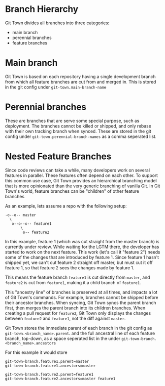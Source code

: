 # Branch Hierarchy

Git Town divides all branches into three categories:
* main branch
* perennial branches
* feature branches


# Main branch

Git Town is based on each repository having a single development branch from which
all feature branches are cut from and merged in. This is stored in the git config
under `git-town.main-branch-name`


# Perennial branches

These are branches that are serve some special purpose, such as deployment.
The branches cannot be killed or shipped,
and only rebase with their own tracking branch when synced.
These are stored in the git config under `git-town.perennial-branch-names` as a comma seperated list.


# Nested Feature Branches

Since code reviews can take a while,
many developers work on several features in parallel.
These features often depend on each other.
To support this common use case, Git Town provides an hierarchical branching model
that is more opinionated than the very generic branching of vanilla Git.
In Git Town's world, feature branches can be "children" of other feature branches.

As an example, lets assume a repo with the following setup:

```
-o--o-- master
  \
   o--o--o-- feature1
       \
        o-- feature2
```

In this example, feature 1 (which was cut straight from the master branch) is currently under review.
While waiting for the LGTM there, the developer has started to work on the next feature.
This work (let's call it "feature 2") needs some of the changes that are introduced by feature 1.
Since feature 1 hasn't shipped yet, we can't cut feature 2 straight off master,
but must cut it off feature 1, so that feature 2 sees the changes made by feature 1.

This means the feature branch `feature1` is cut directly from `master`,
and `feature2` is cut from `feature1`, making it a child branch of `feature1`.

This "ancestry line" of branches is preserved at all times,
and impacts a lot of Git Town's commands.
For example, branches cannot be shipped before their ancestor branches.
When syncing, Git Town syncs the parent branch first,
then merges the parent branch into its children branches.
When creating a pull request for `feature2`,
Git Town only displays the changes between `feature2` and `feature1`,
not the diff against `master`.

Git Town stores the immediate parent of each branch in the git config as `git-town.<branch_name>.parent`.
and the full ancestral line of each feature branch, top-down,
as a space seperated list in the under `git-town-branch.<branch_name>.ancestors`

For this example it would store
```
git-town-branch.feature1.parent=master
git-town-branch.feature1.ancestors=master

git-town-branch.feature2.parent=feature1
git-town-branch.feature2.ancestors=master feature1
```
